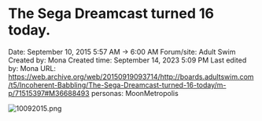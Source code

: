 # The Sega Dreamcast turned 16 today.

Date: September 10, 2015 5:57 AM → 6:00 AM
Forum/site: Adult Swim
Created by: Mona
Created time: September 14, 2023 5:09 PM
Last edited by: Mona
URL: https://web.archive.org/web/20150919093714/http://boards.adultswim.com/t5/Incoherent-Babbling/The-Sega-Dreamcast-turned-16-today/m-p/71515397#M36688493
personas: MoonMetropolis

![10092015.png](The%20Sega%20Dreamcast%20turned%2016%20today%2077ffe8ffa5674ec7af0c18912f3496ac/10092015.png)